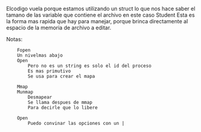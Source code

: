 Elcodigo vuela porque estamos utilizando un struct lo que nos hace saber el tamano de las variable que contiene el archivo en este caso Student
Esta es la forma mas rapida que hay para manejar, porque brinca directamente al espacio de la memoria de archivo a editar.

Notas:
		
		
		Fopen
		Un nivelmas abajo
		Open
			Pero no es un string es solo el id del proceso
			Es mas primutivo
			Se usa para crear el mapa
			
		Mmap
		Munmap
			Desmapear
			Se llama despues de mmap
			Para decirle que lo libere
			
		Open
			Puedo convinar las opciones con un |
